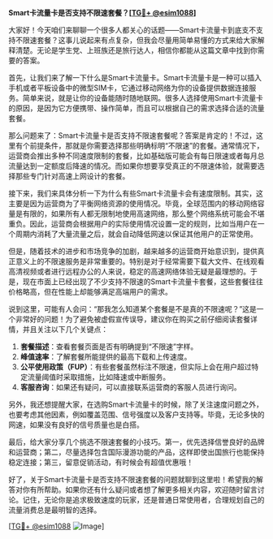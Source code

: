 **Smart卡流量卡是否支持不限速套餐？[[TG💪+ @esim1088](https://t.me/s/esim1088)]**

大家好！今天咱们来聊聊一个很多人都关心的话题——Smart卡流量卡到底支不支持不限速套餐？这事儿说起来有点复杂，但我会尽量用简单易懂的方式来给大家解释清楚。无论是学生党、上班族还是旅行达人，相信你都能从这篇文章中找到你需要的答案。

首先，让我们来了解一下什么是Smart卡流量卡。Smart卡流量卡是一种可以插入手机或者平板设备中的微型SIM卡，它通过移动网络为你的设备提供数据连接服务。简单来说，就是让你的设备能随时随地联网。很多人选择使用Smart卡流量卡的原因，是因为它方便携带、操作简单，而且可以根据自己的需求选择合适的流量套餐。

那么问题来了：Smart卡流量卡是否支持不限速套餐呢？答案是肯定的！不过，这里有个前提条件，那就是你需要选择那些明确标明“不限速”的套餐。通常情况下，运营商会推出多种不同速度限制的套餐，比如基础版可能会有每日限速或者每月总流量达到一定额度后降速的情况。而如果你想要享受真正的不限速体验，就需要选择那些专门针对高速上网设计的套餐。

接下来，我们来具体分析一下为什么有些Smart卡流量卡会有速度限制。其实，这主要是因为运营商为了平衡网络资源的使用情况。毕竟，全球范围内的移动网络容量是有限的，如果所有人都无限制地使用高速网络，那么整个网络系统可能会不堪重负。因此，运营商会根据用户的实际使用情况设置一定的规则，比如当用户在一个周期内消耗了大量流量之后，就会自动降低网速以保证其他用户的正常使用。

但是，随着技术的进步和市场竞争的加剧，越来越多的运营商开始意识到，提供真正意义上的不限速服务是非常重要的。特别是对于经常需要下载大文件、在线观看高清视频或者进行远程办公的人来说，稳定的高速网络体验无疑是最理想的。于是，现在市面上已经出现了不少支持不限速的Smart卡流量卡套餐，这些套餐往往价格略高，但在性能上却能够满足高端用户的需求。

说到这里，可能有人会问：“那我怎么知道某个套餐是不是真的不限速呢？”这是一个非常好的问题！为了避免被虚假宣传误导，建议你在购买之前仔细阅读套餐详情，并且关注以下几个关键点：

1. **套餐描述**：查看套餐页面是否有明确提到“不限速”字样。
2. **峰值速率**：了解套餐所能提供的最高下载和上传速度。
3. **公平使用政策（FUP）**：有些套餐虽然标注不限速，但实际上会在用户超过特定流量阈值时采取措施，比如降速或中断服务。
4. **客服咨询**：如果还有疑问，可以直接联系运营商的客服人员进行询问。

另外，我还想提醒大家，在选购Smart卡流量卡的时候，除了关注速度问题之外，也要考虑其他因素，例如覆盖范围、信号强度以及客户支持等。毕竟，无论多快的网速，如果没有良好的信号质量也是白搭。

最后，给大家分享几个挑选不限速套餐的小技巧。第一，优先选择信誉良好的品牌和运营商；第二，尽量选择包含国际漫游功能的产品，这样即使出国旅行也能保持稳定连接；第三，留意促销活动，有时候会有超值优惠哦！

好了，关于Smart卡流量卡是否支持不限速套餐的问题就聊到这里啦！希望我的解答对你有所帮助。如果你还有什么疑问或者想了解更多相关内容，欢迎随时留言讨论。记住，无论你是追求极致速度的玩家，还是普通日常使用者，合理规划自己的流量消费总是最明智的选择。

[[TG💪+ @esim1088](https://t.me/s/esim1088) ![Image](https://i.postimg.cc/4NQfJmqS/Snipaste-2025-05-13-00-14-12.png)]